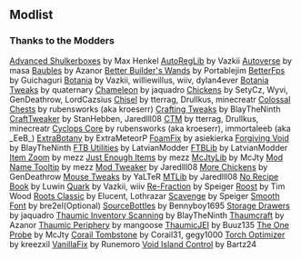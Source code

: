 ## Modlist

### Thanks to the Modders

[Advanced Shulkerboxes](https://minecraft.curseforge.com/projects/advanced-shulkerboxes) by Max Henkel
[AutoRegLib](https://minecraft.curseforge.com/projects/autoreglib) by Vazkii
[Autoverse](https://minecraft.curseforge.com/projects/autoverse) by masa
[Baubles](https://minecraft.curseforge.com/projects/baubles) by Azanor
[Better Builder's Wands](https://minecraft.curseforge.com/projects/better-builders-wands) by Portablejim
[BetterFps](https://minecraft.curseforge.com/projects/betterfps) by Guichaguri
[Botania](https://minecraft.curseforge.com/projects/botania) by Vazkii, williewillus, wiiv, dylan4ever
[Botania Tweaks](https://minecraft.curseforge.com/projects/botania-tweaks) by quaternary
[Chameleon](https://minecraft.curseforge.com/projects/chameleon) by jaquadro
[Chickens](https://minecraft.curseforge.com/projects/chickens) by SetyCz, Wyvi, GenDeathrow, LordCazsius
[Chisel](https://minecraft.curseforge.com/projects/chisel) by tterrag, Drullkus, minecreatr
[Colossal Chests](https://minecraft.curseforge.com/projects/colossal-chests) by rubensworks (aka kroeserr)
[Crafting Tweaks](https://minecraft.curseforge.com/projects/crafting-tweaks) by BlayTheNinth
[CraftTweaker](https://minecraft.curseforge.com/projects/crafttweaker) by StanHebben, Jaredlll08
[CTM](https://minecraft.curseforge.com/projects/ctm) by tterrag, Drullkus, minecreatr
[Cyclops Core](https://minecraft.curseforge.com/projects/cyclops-core) by rubensworks (aka kroeserr), immortaleeb (aka \_EeB\_)
[ExtraBotany](https://minecraft.curseforge.com/projects/extrabotany) by ExtraMeteorP
[FoamFix](https://minecraft.curseforge.com/projects/foamfix-for-minecraft) by asiekierka
[Forgiving Void](https://minecraft.curseforge.com/projects/forgiving-void) by BlayTheNinth
[FTB Utilities](https://minecraft.curseforge.com/projects/ftb-utilities) by LatvianModder
[FTBLib](https://minecraft.curseforge.com/projects/ftblib) by LatvianModder
[Item Zoom](https://minecraft.curseforge.com/projects/itemzoom) by mezz
[Just Enough Items](https://minecraft.curseforge.com/projects/jei) by mezz
[McJtyLib](https://minecraft.curseforge.com/projects/mcjtylib) by McJty
[Mod Name Tooltip](https://minecraft.curseforge.com/projects/mod-name-tooltip) by mezz
[Mod Tweaker](https://minecraft.curseforge.com/projects/modtweaker) by Jaredlll08
[More Chickens](https://minecraft.curseforge.com/projects/more-chickens) by GenDeathrow
[Mouse Tweaks](https://minecraft.curseforge.com/projects/mouse-tweaks) by YaLTeR
[MTLib](https://minecraft.curseforge.com/projects/mtlib) by Jaredlll08
[No Recipe Book](https://minecraft.curseforge.com/projects/no-recipe-book) by Luwin
[Quark](https://minecraft.curseforge.com/projects/quark) by Vazkii, wiiv
[Re-Fraction](https://minecraft.curseforge.com/projects/re-fraction) by Speiger
[Roost](https://minecraft.curseforge.com/projects/roost) by Tim Wood
[Roots Classic](https://minecraft.curseforge.com/projects/roots-classic) by Elucent, Lothrazar
[Scavenge](https://minecraft.curseforge.com/projects/scavenge) by Speiger
[Smooth Font](https://minecraft.curseforge.com/projects/smooth-font) by bre2el(Optional)
[SourceBottles](https://minecraft.curseforge.com/projects/source-bottles) by Bennyboy1695
[Storage Drawers](https://minecraft.curseforge.com/projects/storage-drawers) by jaquadro
[Thaumic Inventory Scanning](https://minecraft.curseforge.com/projects/thaumcraft-inventory-scanning) by BlayTheNinth
[Thaumcraft](https://minecraft.curseforge.com/projects/thaumcraft) by Azanor
[Thaumic Periphery](https://minecraft.curseforge.com/projects/thaumic-periphery) by mangoose
[ThaumicJEI](https://minecraft.curseforge.com/projects/thaumic-jei) by Buuz135
[The One Probe](https://minecraft.curseforge.com/projects/the-one-probe) by McJty
[Corail Tombstone](https://minecraft.curseforge.com/projects/corail-tombstone) by Corail31, gegy1000
[Torch Optimizer](https://minecraft.curseforge.com/projects/torch-optimizer) by kreezxil
[VanillaFix](https://minecraft.curseforge.com/projects/vanillafix) by Runemoro
[Void Island Control](https://minecraft.curseforge.com/projects/void-island-control) by Bartz24

